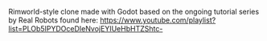 Rimworld-style clone made with Godot based on the ongoing tutorial series by Real Robots found here: https://www.youtube.com/playlist?list=PLOb5IPYDOceDIeNvojEYIUeHbHTZShtc-